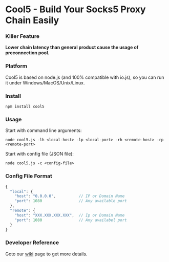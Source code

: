 # Cool5 - Build Your Socks5 Proxy Chain Easily

### Killer Feature
**Lower chain latency than general product cause the usage of preconnection pool.**

### Platform
Cool5 is based on node.js (and 100% compatible with io.js), so you can run it under Windows/MacOS/Unix/Linux.

### Install
```
npm install cool5
```

### Usage
Start with command line arguments:
```
node cool5.js -lh <local-host> -lp <local-port> -rh <remote-host> -rp <remote-port>
```
Start with config file (JSON file):
```
node cool5.js -c <config-file>
```

### Config File Format

```javascript
{
  "local": {
    "host": "0.0.0.0",          // IP or Domain Name
    "port": 1080                // Any available port
  },
  "remote": {
    "host": "XXX.XXX.XXX.XXX",  // Ip or Domain Name
    "port": 1080                // Any availabel port
  }
}
```

### Developer Reference
Goto our [wiki](https://github.com/zetsingithub/cool5/wiki) page to get more details.
